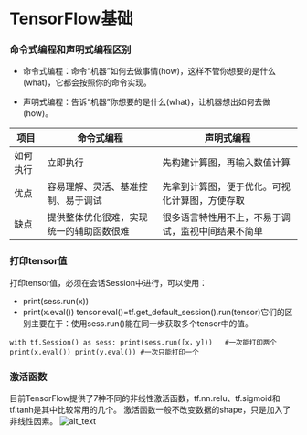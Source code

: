 # TensorFlow基础

### 命令式编程和声明式编程区别

+ 命令式编程：命令“机器”如何去做事情(how)，这样不管你想要的是什么(what)，它都会按照你的命令实现。

+ 声明式编程：告诉“机器”你想要的是什么(what)，让机器想出如何去做(how)。

项目|命令式编程|声明式编程
--|--|--
如何执行|立即执行|先构建计算图，再输入数值计算
优点|容易理解、灵活、基准控制、易于调试|先拿到计算图，便于优化。可视化计算图，方便存取
缺点|提供整体优化很难，实现统一的辅助函数很难|很多语言特性用不上，不易于调试，监视中间结果不简单

### 打印tensor值
打印tensor值，必须在会话Session中进行，可以使用：
+ print(sess.run(x)) 
+ print(x.eval())
tensor.eval()=tf.get_default_session().run(tensor)它们的区别主要在于：使用sess.run()能在同一步获取多个tensor中的值。

`
with tf.Session() as sess:
    print(sess.run([x，y]))   #一次能打印两个
    print(x.eval())
    print(y.eval()) #一次只能打印一个
`


### 激活函数
目前TensorFlow提供了7种不同的非线性激活函数，tf.nn.relu、tf.sigmoid和tf.tanh是其中比较常用的几个。
激活函数一般不改变数据的shape，只是加入了非线性因素。
![alt_text](./img/activation.png)

```{.python .input}

```

